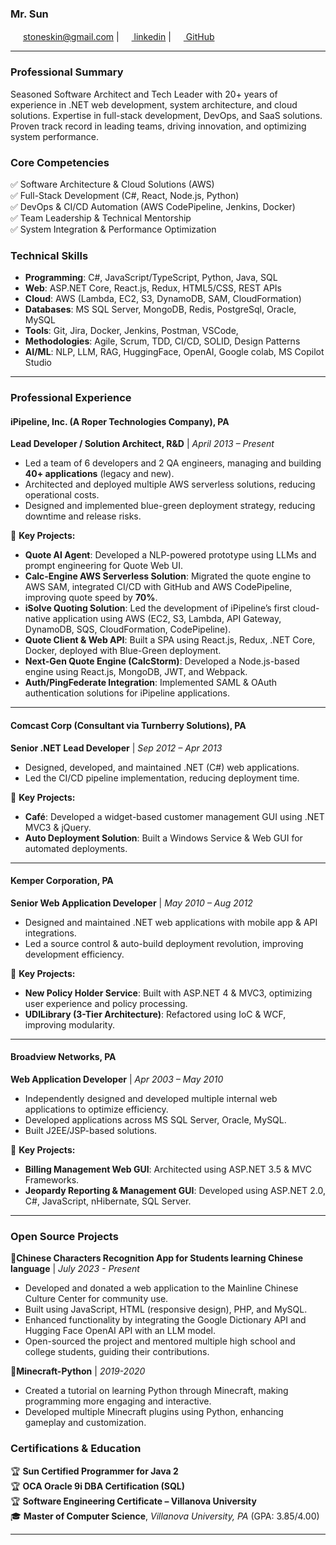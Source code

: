 



### **Mr. Sun**  
 <img src="https://img.icons8.com/?size=48&id=37246&format=png" width="16px" style="vertical-align: baseline; "> stoneskin@gmail.com | [<img src="https://img.icons8.com/?size=16&id=tvG-nQ3s2hZL&format=png" width="16px" style="vertical-align: baseline; "> linkedin](https://www.linkedin.com/in/stoneskin/)  | [<img src="https://pngimg.com/uploads/github/github_PNG28.png" width="16px" style="vertical-align: baseline; "> GitHub](https://github.com/stoneskin/)  





--- 

### **Professional Summary**  
Seasoned Software Architect and Tech Leader with 20+ years of experience in .NET web development, system architecture, and cloud solutions. Expertise in full-stack development, DevOps, and SaaS solutions. Proven track record in leading teams, driving innovation, and optimizing system performance.  

### **Core Competencies**  
✅ Software Architecture & Cloud Solutions (AWS)  
✅ Full-Stack Development (C#, React, Node.js, Python)  
✅ DevOps & CI/CD Automation (AWS CodePipeline, Jenkins, Docker)  
✅ Team Leadership & Technical Mentorship  
✅ System Integration & Performance Optimization  

### **Technical Skills**  
- **Programming**: C#, JavaScript/TypeScript, Python, Java, SQL  
- **Web**: ASP.NET Core, React.js, Redux, HTML5/CSS, REST APIs
- **Cloud**: AWS (Lambda, EC2, S3, DynamoDB, SAM, CloudFormation)  
- **Databases**: MS SQL Server, MongoDB, Redis, PostgreSql, Oracle, MySQL  
- **Tools**:  Git, Jira, Docker, Jenkins, Postman, VSCode,
- **Methodologies**: Agile, Scrum, TDD, CI/CD, SOLID, Design Patterns
- **AI/ML**: NLP, LLM, RAG, HuggingFace, OpenAI, Google colab, MS Copilot Studio

---

### **Professional Experience**  

#### **iPipeline, Inc. (A Roper Technologies Company), PA**  
**Lead Developer / Solution Architect, R&D** | *April 2013 – Present*  
- Led a team of 6 developers and 2 QA engineers, managing and building **40+ applications** (legacy and new).  
- Architected and deployed multiple AWS serverless solutions, reducing operational costs.  
- Designed and implemented blue-green deployment strategy, reducing downtime and release risks.  

🚀 **Key Projects:**  
- **Quote AI Agent**: Developed a NLP-powered prototype using LLMs and prompt engineering for Quote Web UI.  
- **Calc-Engine AWS Serverless Solution**: Migrated the quote engine to AWS SAM, integrated CI/CD with GitHub and AWS CodePipeline, improving quote speed by **70%**.  
- **iSolve Quoting Solution**: Led the development of iPipeline’s first cloud-native application using AWS (EC2, S3, Lambda, API Gateway, DynamoDB, SQS, CloudFormation, CodePipeline).  
- **Quote Client & Web API**: Built a SPA using React.js, Redux, .NET Core, Docker, deployed with Blue-Green deployment.  
- **Next-Gen Quote Engine (CalcStorm)**: Developed a Node.js-based engine using React.js, MongoDB, JWT, and Webpack.  
- **Auth/PingFederate Integration**: Implemented SAML & OAuth authentication solutions for iPipeline applications.  

---

#### **Comcast Corp (Consultant via Turnberry Solutions), PA**  
**Senior .NET Lead Developer** | *Sep 2012 – Apr 2013*  
- Designed, developed, and maintained .NET (C#) web applications.
- Led the CI/CD pipeline implementation, reducing deployment time.  

🚀 **Key Projects:**  
- **Café**: Developed a widget-based customer management GUI using .NET MVC3 & jQuery.
- **Auto Deployment Solution**: Built a Windows Service & Web GUI for automated deployments.  

---

#### **Kemper Corporation, PA**  
**Senior Web Application Developer** | *May 2010 – Aug 2012*  
- Designed and maintained .NET web applications with mobile app & API integrations.
- Led a source control & auto-build deployment revolution, improving development efficiency.  

🚀 **Key Projects:**  
- **New Policy Holder Service**: Built with ASP.NET 4 & MVC3, optimizing user experience and policy processing.  
- **UDILibrary (3-Tier Architecture)**: Refactored using IoC & WCF, improving modularity.  

---

#### **Broadview Networks, PA**  
**Web Application Developer** | *Apr 2003 – May 2010*  
- Independently designed and developed multiple internal web applications to optimize efficiency.  
- Developed applications across MS SQL Server, Oracle, MySQL.  
- Built J2EE/JSP-based solutions.  

🚀 **Key Projects:**  
- **Billing Management Web GUI**: Architected using ASP.NET 3.5 & MVC Frameworks.  
- **Jeopardy Reporting & Management GUI**: Developed using ASP.NET 2.0, C#, JavaScript, nHibernate, SQL Server.  

---

### Open Source Projects

🚀**Chinese Characters Recognition App for Students learning Chinese language** | *July 2023 - Present*
- Developed and donated a web application to the Mainline Chinese Culture Center for community use.
- Built using JavaScript, HTML (responsive design), PHP, and MySQL.
- Enhanced functionality by integrating the Google Dictionary API and Hugging Face OpenAI API with an LLM model.
- Open-sourced the project and mentored multiple high school and college students, guiding their contributions.

🚀**Minecraft-Python** | *2019-2020*
- Created a tutorial on learning Python through Minecraft, making programming more engaging and interactive.
- Developed multiple Minecraft plugins using Python, enhancing gameplay and customization.

### **Certifications & Education** 
🏆 **Sun Certified Programmer for Java 2**  
🏆 **OCA Oracle 9i DBA Certification (SQL)**  
🏆 **Software Engineering Certificate – Villanova University**  
🎓 **Master of Computer Science**, *Villanova University, PA* (GPA: 3.85/4.00)  

---

